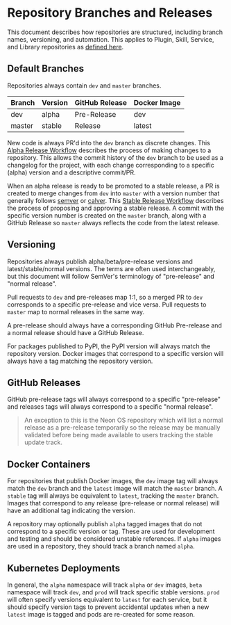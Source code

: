 # Repository Branches and Releases
This document describes how repositories are structured, including branch names,
versioning, and automation. This applies to Plugin, Skill, Service, and Library
repositories as [defined here](https://neongeckocom.github.io/neon-docs/overview/definitions/).

## Default Branches
Repositories always contain `dev` and `master` branches.

| Branch | Version | GitHub Release | Docker Image |
|--------|---------|----------------|--------------|
| dev    | alpha   | Pre-Release    | dev          |
| master | stable  | Release        | latest       |

New code is always PR'd into the `dev` branch as discrete changes. This 
[Alpha Release Workflow](https://neongeckocom.github.io/neon-docs/operations/libraries/workflow_alpha_release/)
describes the process of making changes to a repository. This allows the commit
history of the `dev` branch to be used as a changelog for the project, with each
change corresponding to a specific (alpha) version and a descriptive commit/PR.

When an alpha release is ready to be promoted to a stable release, a PR is created
to merge changes from `dev` into `master` with a version number that generally 
follows [semver](https://semver.org/) or [calver](https://calver.org/). This
[Stable Release Workflow](https://neongeckocom.github.io/neon-docs/operations/libraries/workflow_stable_release/)
describes the process of proposing and approving a stable release. A commit with
the specific version number is created on the `master` branch, along with a GitHub
Release so `master` always reflects the code from the latest release.

## Versioning
Repositories always publish alpha/beta/pre-release versions and latest/stable/normal 
versions. The terms are often used interchangeably, but this document will
follow SemVer's terminology of "pre-release" and "normal release".

Pull requests to `dev` and pre-releases map 1:1, so a merged PR to `dev` 
corresponds to a specific pre-release and vice versa. Pull requests to `master`
map to normal releases in the same way.

A pre-release should always have a corresponding GitHub Pre-release and a normal
release should have a GitHub Release.

For packages published to PyPI, the PyPI version will always match the repository
version. Docker images that correspond to a specific version will always have a
tag matching the repository version.

## GitHub Releases
GitHub pre-release tags will always correspond to a specific "pre-release" and 
releases tags will always correspond to a specific "normal release".
> An exception to this is the Neon OS repository which will list a normal release
  as a pre-release temporarily so the release may be manually validated before
  being made available to users tracking the stable update track.

## Docker Containers
For repositories that publish Docker images, the `dev` image tag will always
match the `dev` branch and the `latest` image will match the `master` branch.
A `stable` tag will always be equivalent to `latest`, tracking the `master`
branch. Images that correspond to any release (pre-release or normal release) 
will have an additional tag indicating the version.

A repository may optionally publish `alpha` tagged images that do not correspond
to a specific version or tag. These are used for development and testing and should
be considered unstable references. If `alpha` images are used in a repository,
they should track a branch named `alpha`.

## Kubernetes Deployments
In general, the `alpha` namespace will track `alpha` or `dev` images,
`beta` namespace will track `dev`, and `prod` will track specific stable versions.
`prod` will often specify versions equivalent to `latest` for each service, but
it should specify version tags to prevent accidental updates when a new `latest`
image is tagged and pods are re-created for some reason.
